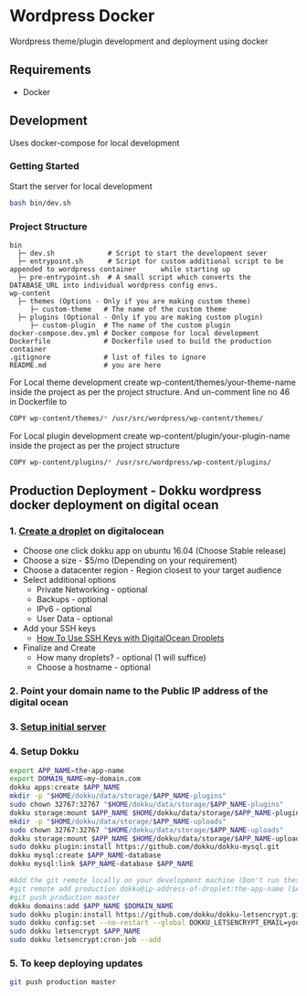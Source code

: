 # Wordpress Docker
Wordpress theme/plugin development and deployment using docker

## Requirements

* Docker

## Development
Uses docker-compose for local development

### Getting Started

Start the server for local development
```bash
bash bin/dev.sh
```

### Project Structure
```
bin
  ├─ dev.sh             # Script to start the development sever
  ├─ entrypoint.sh      # Script for custom additional script to be appended to wordpress container      while starting up
  ├─ pre-entrypoint.sh  # A small script which converts the DATABASE_URL into individual wordpress config envs.
wp-content
  ├─ themes (Options - Only if you are making custom theme)
     ├─ custom-theme   # The name of the custom theme 
  ├─ plugins (Optional - Only if you are making custom plugin)
     ├─ custom-plugin  # The name of the custom plugin             
docker-compose.dev.yml # Docker compose for local development
Dockerfile             # Dockerfile used to build the production container
.gitignore             # list of files to ignore
README.md              # you are here
```
For Local theme development create wp-content/themes/your-theme-name inside the project as per the project structure. And un-comment line no 46 in Dockerfile to
```bash
COPY wp-content/themes/* /usr/src/wordpress/wp-content/themes/
```

For Local plugin development create wp-content/plugin/your-plugin-name inside the project as per the project structure
```bash
COPY wp-content/plugins/* /usr/src/wordpress/wp-content/plugins/
```

## Production Deployment - Dokku wordpress docker deployment on digital ocean

### 1. [Create a droplet](https://cloud.digitalocean.com/droplets/new) on digitalocean
- Choose one click dokku app on ubuntu 16.04 (Choose Stable release)
- Choose a size - $5/mo (Depending on your requirement)
- Choose a datacenter region - Region closest to your target audience
- Select additional options
  - Private Networking - optional
  - Backups - optional
  - IPv6 - optional
  - User Data - optional
- Add your SSH keys
  - [How To Use SSH Keys with DigitalOcean Droplets](https://www.digitalocean.com/community/tutorials/how-to-use-ssh-keys-with-digitalocean-droplets)
- Finalize and Create
  - How many droplets? - optional (1 will suffice)
  - Choose a hostname - optional

### 2. Point your domain name to the Public IP address of the digital ocean

### 3. [Setup initial server](https://www.digitalocean.com/community/tutorials/initial-server-setup-with-ubuntu-16-04)

### 4. Setup Dokku
```bash
export APP_NAME=the-app-name
export DOMAIN_NAME=my-domain.com
dokku apps:create $APP_NAME
mkdir -p "$HOME/dokku/data/storage/$APP_NAME-plugins"
sudo chown 32767:32767 "$HOME/dokku/data/storage/$APP_NAME-plugins"
dokku storage:mount $APP_NAME $HOME/dokku/data/storage/$APP_NAME-plugins:/var/www/html/wp-content/plugins
mkdir -p "$HOME/dokku/data/storage/$APP_NAME-uploads"
sudo chown 32767:32767 "$HOME/dokku/data/storage/$APP_NAME-uploads"
dokku storage:mount $APP_NAME $HOME/dokku/data/storage/$APP_NAME-uploads:/var/www/html/wp-content/uploads
sudo dokku plugin:install https://github.com/dokku/dokku-mysql.git
dokku mysql:create $APP_NAME-database
dokku mysql:link $APP_NAME-database $APP_NAME

#Add the git remote locally on your development machine (Don't run these commented statements on the sever)
#git remote add production dokku@ip-address-of-droplet:the-app-name ($APP_NAME)
#git push production master
dokku domains:add $APP_NAME $DOMAIN_NAME
sudo dokku plugin:install https://github.com/dokku/dokku-letsencrypt.git
sudo dokku config:set --no-restart --global DOKKU_LETSENCRYPT_EMAIL=you@example.com
sudo dokku letsencrypt $APP_NAME
sudo dokku letsencrypt:cron-job --add
```


### 5. To keep deploying updates
```bash
git push production master
```